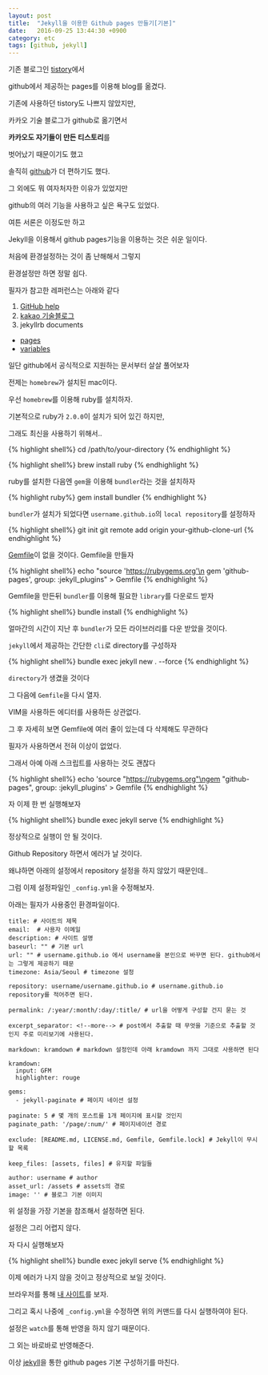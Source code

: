 ```yaml
---
layout: post
title:  "Jekyll을 이용한 Github pages 만들기[기본]"
date:   2016-09-25 13:44:30 +0900
category: etc
tags: [github, jekyll]
---
```


기존 블로그인 [tistory](http://loustler.tistory.com)에서

github에서 제공하는 pages를 이용해 blog를 옮겼다.
<!--more-->
기존에 사용하던 tistory도 나쁘지 않았지만,

카카오 기술 블로그가 github로 옮기면서

**카카오도 자기들이 만든 티스토리**를

벗어났기 때문이기도 했고

솔직히 [github](https://github.com)가 더 편하기도 했다.

그 외에도 뭐 여자처자한 이유가 있었지만

github의 여러 기능을 사용하고 싶은 욕구도 있었다.

여튼 서론은 이정도만 하고

Jekyll을 이용해서 github pages기능을 이용하는 것은 쉬운 일이다.

처음에 환경설정하는 것이 좀 난해해서 그렇지

환경설정만 하면 정말 쉽다.

필자가 참고한 레퍼런스는 아래와 같다

1. [GitHub help](https://help.github.com/articles/using-jekyll-as-a-static-site-generator-with-github-pages/)
2. [kakao 기술블로그](http://tech.kakao.com/2016/07/07/tech-blog-story/)
3. jekyllrb documents
 - [pages](https://jekyllrb.com/docs/posts/)
 - [variables](https://jekyllrb.com/docs/variables/)

일단 github에서 공식적으로 지원하는 문서부터 살살 풀어보자

전제는 `homebrew`가 설치된 mac이다.

우선 `homebrew`를 이용해 ruby를 설치하자.

기본적으로 ruby가 `2.0.0`이 설치가 되어 있긴 하지만,

그래도 최신을 사용하기 위해서..

{% highlight shell%}
  cd /path/to/your-directory
{% endhighlight %}

{% highlight shell%}
  brew install ruby
{% endhighlight %}

ruby를 설치한 다음엔 `gem`을 이용해 `bundler`라는 것을 설치하자

{% highlight ruby%}
  gem install bundler
{% endhighlight %}

`bundler`가 설치가 되었다면 `username.github.io`의 `local repository`를 설정하자

{% highlight shell%}
  git init
  git remote add origin your-github-clone-url
{% endhighlight %}

[Gemfile](http://tosbourn.com/what-is-the-gemfile/)이 없을 것이다. Gemfile을 만들자

{% highlight shell%}
  echo "source 'https://rubygems.org'\n gem 'github-pages', group: :jekyll_plugins" > Gemfile
{% endhighlight %}

Gemfile을 만든뒤 `bundler`를 이용해 필요한 `library`를 다운로드 받자

{% highlight shell%}
  bundle install
{% endhighlight %}

얼마간의 시간이 지난 후 `bundler`가 모든 라이브러리를 다운 받았을 것이다.

`jekyll`에서 제공하는 간단한 `cli`로 directory를 구성하자

{% highlight shell%}
  bundle exec jekyll new . --force
{% endhighlight %}

`directory`가 생겼을 것이다

그 다음에 `Gemfile`을 다시 열자.

VIM을 사용하든 에디터를 사용하든 상관없다.

그 후 자세히 보면 Gemfile에 여러 줄이 있는데 다 삭제해도 무관하다

필자가 사용하면서 전혀 이상이 없었다.

그래서 아예 아래 스크립트를 사용하는 것도 괜찮다

{% highlight shell%}
  echo 'source "https://rubygems.org"\ngem "github-pages", group: :jekyll_plugins' > Gemfile
{% endhighlight %}

자 이제 한 번 실행해보자

{% highlight shell%}
  bundle exec jekyll serve
{% endhighlight %}

정상적으로 실행이 안 될 것이다.

Github Repository 하면서 에러가 날 것이다.

왜냐하면 아래의 설정에서 repository 설정을 하지 않았기 때문인데..

그럼 이제 설정파일인 `_config.yml`을 수정해보자.

아래는 필자가 사용중인 환경파일이다.

```
title: # 사이트의 제목
email:  # 사용자 이메일
description: # 사이트 설명
baseurl: "" # 기본 url
url: "" # username.github.io 에서 username을 본인으로 바꾸면 된다. github에서는 그렇게 제공하기 때문
timezone: Asia/Seoul # timezone 설정

repository: username/username.github.io # username.github.io repository를 적어주면 된다.

permalink: /:year/:month/:day/:title/ # url을 어떻게 구성할 건지 묻는 것

excerpt_separator: <!--more--> # post에서 추출할 때 무엇을 기준으로 추출할 것인지 주로 미리보기에 사용된다.

markdown: kramdown # markdown 설정인데 아래 kramdown 까지 그대로 사용하면 된다

kramdown:
  input: GFM
  highlighter: rouge

gems:
  - jekyll-paginate # 페이지 네이션 설정

paginate: 5 # 몇 개의 포스트를 1개 페이지에 표시할 것인지
paginate_path: '/page/:num/' # 페이지네이션 경로

exclude: [README.md, LICENSE.md, Gemfile, Gemfile.lock] # Jekyll이 무시할 목록

keep_files: [assets, files] # 유지할 파일들

author: username # author
asset_url: /assets # assets의 경로
image: '' # 블로그 기본 이미지
```

위 설정을 가장 기본을 참조해서 설정하면 된다.

설정은 그리 어렵지 않다.

자 다시 실행해보자

{% highlight shell%}
  bundle exec jekyll serve
{% endhighlight %}

이제 에러가 나지 않을 것이고 정상적으로 보일 것이다.

브라우저를 통해 [내 사이트](http://127.0.0.1:4000/)를 보자.

그리고 혹시 나중에 `_config.yml`을 수정하면 위의 커맨드를 다시 실행하여야 된다.

설정은 `watch`를 통해 반영을 하지 않기 때문이다.

그 외는 바로바로 반영해준다.

이상 [jekyll](https://jekyllrb.com)을 통한 github pages 기본 구성하기를 마친다.
